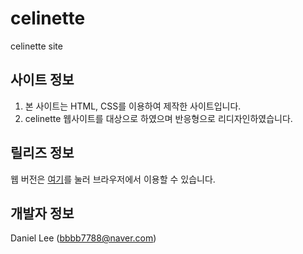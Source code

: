 # celinette
celinette site

## 사이트 정보
1. 본 사이트는 HTML, CSS를 이용하여 제작한 사이트입니다.
2. celinette 웹사이트를 대상으로 하였으며 반응형으로 리디자인하였습니다.

## 릴리즈 정보
웹 버전은 [여기](http://bbbb7788.dothome.co.kr/celinette/)를 눌러 브라우저에서 이용할 수 있습니다.

## 개발자 정보
Daniel Lee ([bbbb7788@naver.com](mailto:bbbb7788@naver.com))
